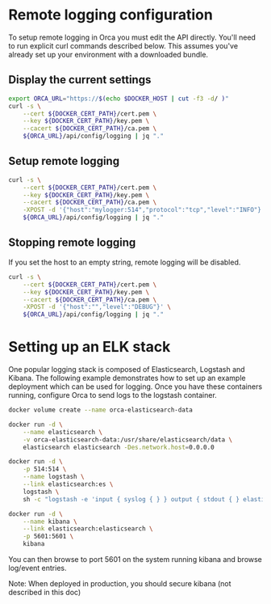 # Remote logging configuration

To setup remote logging in Orca you must edit the API directly.
You'll need to run explicit curl commands described below.  This
assumes you've already set up your environment with a downloaded
bundle.

## Display the current settings
```sh
export ORCA_URL="https://$(echo $DOCKER_HOST | cut -f3 -d/ )"
curl -s \
    --cert ${DOCKER_CERT_PATH}/cert.pem \
    --key ${DOCKER_CERT_PATH}/key.pem \
    --cacert ${DOCKER_CERT_PATH}/ca.pem \
    ${ORCA_URL}/api/config/logging | jq "."
```

## Setup remote logging
```sh
curl -s \
    --cert ${DOCKER_CERT_PATH}/cert.pem \
    --key ${DOCKER_CERT_PATH}/key.pem \
    --cacert ${DOCKER_CERT_PATH}/ca.pem \
    -XPOST -d '{"host":"mylogger:514","protocol":"tcp","level":"INFO"}' \
    ${ORCA_URL}/api/config/logging | jq "."
```

## Stopping remote logging

If you set the host to an empty string, remote logging will be disabled.

```sh
curl -s \
    --cert ${DOCKER_CERT_PATH}/cert.pem \
    --key ${DOCKER_CERT_PATH}/key.pem \
    --cacert ${DOCKER_CERT_PATH}/ca.pem \
    -XPOST -d '{"host":"","level":"DEBUG"}' \
    ${ORCA_URL}/api/config/logging | jq "."
```

# Setting up an ELK stack

One popular logging stack is composed of Elasticsearch, Logstash and
Kibana.  The following example demonstrates how to set up an example
deployment which can be used for logging.  Once you have these containers
running, configure Orca to send logs to the logstash container.


```sh
docker volume create --name orca-elasticsearch-data

docker run -d \
    --name elasticsearch \
    -v orca-elasticsearch-data:/usr/share/elasticsearch/data \
    elasticsearch elasticsearch -Des.network.host=0.0.0.0

docker run -d \
    -p 514:514 \
    --name logstash \
    --link elasticsearch:es \
    logstash \
    sh -c "logstash -e 'input { syslog { } } output { stdout { } elasticsearch { hosts => [ \"es\" ] } }'"

docker run -d \
    --name kibana \
    --link elasticsearch:elasticsearch \
    -p 5601:5601 \
    kibana
```

You can then browse to port 5601 on the system running kibana and browse log/event entries.

Note: When deployed in production, you should secure kibana (not described in this doc)
